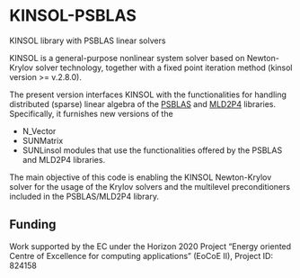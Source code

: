 # KINSOL-PSBLAS
KINSOL library with PSBLAS linear solvers

KINSOL is a general-purpose nonlinear system solver based on Newton-Krylov solver technology, together with a fixed point iteration method (kinsol version >= v.2.8.0).

The present version interfaces KINSOL with the functionalities for handling distributed (sparse) linear algebra of the [PSBLAS](https://github.com/sfilippone/psblas3) and [MLD2P4](https://github.com/sfilippone/mld2p4-2) libraries. Specifically, it furnishes new versions of the
* N_Vector
* SUNMatrix
* SUNLinsol
modules that use the functionalities offered by the PSBLAS and MLD2P4 libraries. 

The main objective of this code is enabling the KINSOL Newton-Krylov solver for the usage of the Krylov solvers and the multilevel preconditioners included in the PSBLAS/MLD2P4 library.

## Funding
Work supported by the EC under the Horizon 2020 Project “Energy oriented Centre of Excellence for computing applications” (EoCoE II), Project ID: 824158

